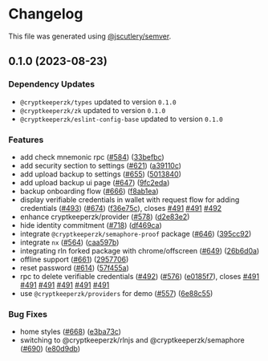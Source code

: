 # Changelog

This file was generated using [@jscutlery/semver](https://github.com/jscutlery/semver).

## 0.1.0 (2023-08-23)

### Dependency Updates

* `@cryptkeeperzk/types` updated to version `0.1.0`
* `@cryptkeeperzk/zk` updated to version `0.1.0`
* `@cryptkeeperzk/eslint-config-base` updated to version `0.1.0`

### Features

* add check mnemonic rpc ([#584](https://github.com/CryptKeeperZK/crypt-keeper-extension/issues/584)) ([33befbc](https://github.com/CryptKeeperZK/crypt-keeper-extension/commit/33befbc83912ba7226fb074d28a7ccbebf91f663))
* add security section to settings ([#621](https://github.com/CryptKeeperZK/crypt-keeper-extension/issues/621)) ([a39110c](https://github.com/CryptKeeperZK/crypt-keeper-extension/commit/a39110cb7e994d2443894bac8dadb1b20c55137f))
* add upload backup to settings ([#655](https://github.com/CryptKeeperZK/crypt-keeper-extension/issues/655)) ([5013840](https://github.com/CryptKeeperZK/crypt-keeper-extension/commit/50138406a72d93a8c4b7190869151ce339287ebe))
* add upload backup ui page ([#647](https://github.com/CryptKeeperZK/crypt-keeper-extension/issues/647)) ([9fc2eda](https://github.com/CryptKeeperZK/crypt-keeper-extension/commit/9fc2edad53b53f323020cb03e6523c96dce41258))
* backup onboarding flow ([#666](https://github.com/CryptKeeperZK/crypt-keeper-extension/issues/666)) ([f8ab1ea](https://github.com/CryptKeeperZK/crypt-keeper-extension/commit/f8ab1ea4a41834b864c44b368fb5054a2df45bef))
* display verifiable credentials in wallet with request flow for adding credentials ([#493](https://github.com/CryptKeeperZK/crypt-keeper-extension/issues/493)) ([#674](https://github.com/CryptKeeperZK/crypt-keeper-extension/issues/674)) ([f36e75c](https://github.com/CryptKeeperZK/crypt-keeper-extension/commit/f36e75ced7364ced01794f48296eee6d6e7e91d7)), closes [#491](https://github.com/CryptKeeperZK/crypt-keeper-extension/issues/491) [#491](https://github.com/CryptKeeperZK/crypt-keeper-extension/issues/491) [#492](https://github.com/CryptKeeperZK/crypt-keeper-extension/issues/492)
* enhance cryptkeeperzk/provider ([#578](https://github.com/CryptKeeperZK/crypt-keeper-extension/issues/578)) ([d2e83e2](https://github.com/CryptKeeperZK/crypt-keeper-extension/commit/d2e83e289368f1845fa587161b8db1579b29fa64))
* hide identity commitment ([#718](https://github.com/CryptKeeperZK/crypt-keeper-extension/issues/718)) ([df469ca](https://github.com/CryptKeeperZK/crypt-keeper-extension/commit/df469ca61d46d479c5056d45e7b87302ff78653a))
* integrate `@cryptkeeperzk/semaphore-proof` package ([#646](https://github.com/CryptKeeperZK/crypt-keeper-extension/issues/646)) ([395cc92](https://github.com/CryptKeeperZK/crypt-keeper-extension/commit/395cc92cc921365d691e373b28ae6cfb6c658e26))
* integrate `nx` ([#564](https://github.com/CryptKeeperZK/crypt-keeper-extension/issues/564)) ([caa597b](https://github.com/CryptKeeperZK/crypt-keeper-extension/commit/caa597b7ba3acabd98502f8e860b482702887263))
* integrating rln forked package with chrome/offscreen ([#649](https://github.com/CryptKeeperZK/crypt-keeper-extension/issues/649)) ([26b6d0a](https://github.com/CryptKeeperZK/crypt-keeper-extension/commit/26b6d0a2984dd5778eaa87435ce2c78793bb4031))
* offline support ([#661](https://github.com/CryptKeeperZK/crypt-keeper-extension/issues/661)) ([2957706](https://github.com/CryptKeeperZK/crypt-keeper-extension/commit/2957706276d7f9b55ed8dcbd68d9bfbc5cba866e))
* reset password ([#614](https://github.com/CryptKeeperZK/crypt-keeper-extension/issues/614)) ([57f455a](https://github.com/CryptKeeperZK/crypt-keeper-extension/commit/57f455a2c9fc2bf7c6bcf4791c865f85885441cd))
* rpc to delete verifiable credentials ([#492](https://github.com/CryptKeeperZK/crypt-keeper-extension/issues/492)) ([#576](https://github.com/CryptKeeperZK/crypt-keeper-extension/issues/576)) ([e0185f7](https://github.com/CryptKeeperZK/crypt-keeper-extension/commit/e0185f7cb9eae0ee4503981b98ba6519285c7d87)), closes [#491](https://github.com/CryptKeeperZK/crypt-keeper-extension/issues/491) [#491](https://github.com/CryptKeeperZK/crypt-keeper-extension/issues/491) [#491](https://github.com/CryptKeeperZK/crypt-keeper-extension/issues/491) [#491](https://github.com/CryptKeeperZK/crypt-keeper-extension/issues/491) [#491](https://github.com/CryptKeeperZK/crypt-keeper-extension/issues/491) [#491](https://github.com/CryptKeeperZK/crypt-keeper-extension/issues/491)
* use `@cryptkeeperzk/providers` for demo ([#557](https://github.com/CryptKeeperZK/crypt-keeper-extension/issues/557)) ([6e88c55](https://github.com/CryptKeeperZK/crypt-keeper-extension/commit/6e88c5540a153b0f3fb66480f472fbdac6b8e74d))


### Bug Fixes

* home styles ([#668](https://github.com/CryptKeeperZK/crypt-keeper-extension/issues/668)) ([e3ba73c](https://github.com/CryptKeeperZK/crypt-keeper-extension/commit/e3ba73cd5ae2925091f547d56728cd552fdb18e5))
* switching to @cryptkeeperzk/rlnjs and @cryptkeeperzk/semaphore ([#690](https://github.com/CryptKeeperZK/crypt-keeper-extension/issues/690)) ([e80d9db](https://github.com/CryptKeeperZK/crypt-keeper-extension/commit/e80d9db21d8187ec88408a02f8c7785347b9f541))
